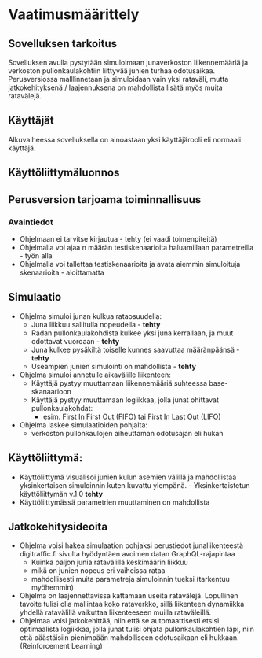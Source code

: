 # Vaatimusmäärittely

## Sovelluksen tarkoitus

Sovelluksen avulla pystytään simuloimaan junaverkoston liikennemääriä ja verkoston pullonkaulakohtiin liittyvää junien turhaa odotusaikaa. Perusversiossa malllinnetaan ja simuloidaan vain yksi rataväli, mutta jatkokehityksenä / laajennuksena on mahdollista lisätä myös muita ratavälejä.

## Käyttäjät

Alkuvaiheessa sovelluksella on ainoastaan yksi käyttäjärooli eli normaali käyttäjä.	

## Käyttöliittymäluonnos
## Perusversion tarjoama toiminnallisuus 

### Avaintiedot 
- Ohjelmaan ei tarvitse kirjautua - tehty (ei vaadi toimenpiteitä)
- Ohjelmalla voi ajaa n määrän testiskenaarioita haluamillaan parametreilla - työn alla
- Ohjelmalla voi tallettaa testiskenaarioita ja avata aiemmin simuloituja skenaarioita - aloittamatta

## Simulaatio
- Ohjelma simuloi junan kulkua rataosuudella:
	- Juna liikkuu sallitulla nopeudella - **tehty**
	- Radan pullonkaulakohdista kulkee yksi juna kerrallaan, ja muut odottavat vuoroaan - **tehty**
	- Juna kulkee pysäkiltä toiselle kunnes saavuttaa määränpäänsä - **tehty**
	- Useampien junien simulointi on mahdollista - **tehty**
- Ohjelma simuloi annetulle aikavälille liikenteen:
	- Käyttäjä pystyy muuttamaan liikennemääriä suhteessa base-skanaarioon
	- Käyttäjä pystyy muuttamaan logiikkaa, jolla junat ohittavat pullonkaulakohdat:
		- esim. First In First Out (FIFO) tai First In Last Out (LIFO)
- Ohjelma laskee simulaatioiden pohjalta:
	- verkoston pullonkaulojen aiheuttaman odotusajan eli hukan 

## Käyttöliittymä:
- Käyttöliittymä visualisoi junien kulun asemien välillä ja mahdollistaa yksinkertaisen simuloinnin kuten kuvattu ylempänä. - Yksinkertaistetun käyttöliittymän v.1.0 **tehty**
- Käyttöliittymässä parametrien muuttaminen on mahdollista

## Jatkokehitysideoita
- Ohjelma voisi hakea simulaation pohjaksi perustiedot junaliikenteestä digitraffic.fi sivulta hyödyntäen avoimen datan GraphQL-rajapintaa
	- Kuinka paljon junia ratavälillä keskimäärin liikkuu
	- mikä on junien nopeus eri vaiheissa rataa
	- mahdollisesti muita parametreja simuloinnin tueksi (tarkentuu myöhemmin)
- Ohjelma on laajennettavissa kattamaan useita ratavälejä. Lopullinen tavoite tulisi olla mallintaa koko rataverkko, sillä liikenteen dynamiikka yhdellä ratavälillä vaikuttaa liikenteeseen muilla rataväleillä.
- Ohjelmaa voisi jatkokehittää, niin että se automaattisesti etsisi optimaalista logiikkaa, jolla junat tulisi ohjata pullonkaulakohtien läpi, niin että päästäisiin pienimpään mahdolliseen odotusaikaan eli hukkaan.(Reinforcement Learning)


